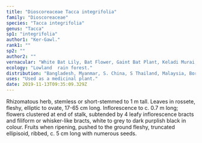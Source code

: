 ```yaml
---
title: "Dioscoreaceae Tacca integrifolia"
family: "Dioscoreaceae"
species: "Tacca integrifolia"
genus: "Tacca"
sp1: "integrifolia"
author1: "Ker-Gawl."
rank1: ""
sp2: ""
author2: ""
vernacular: "White Bat Lily, Bat Flower, Gaint Bat Plant, Keladi Murai, Kelemoyang Air"
ecology: "Lowland  rain forest."
distribution: "Bangladesh, Myanmar, S. China, S Thailand, Malaysia, Borneo, Singapore and Java"
uses: "Used as a medicinal plant."
date: 2019-11-13T09:35:09.329Z
---
```

Rhizomatous herb, stemless or short-stemmed to 1 m tall. Leaves in rossete, fleshy, elliptic to ovate, 17-65 cm long. Inflorescence to c. 0.7 m long; flowers clustered at end of stalk, subtended by 4 leafy inflorescence bracts and filiform or whisker-like bracts, white to grey to dark purplish black in colour. Fruits when ripening, pushed to the ground fleshy, truncated ellipisoid, ribbed, c. 5 cm long with numerous seeds.